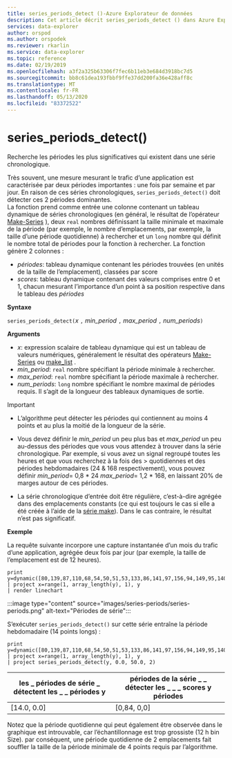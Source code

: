 ```yaml
---
title: series_periods_detect ()-Azure Explorateur de données
description: Cet article décrit series_periods_detect () dans Azure Explorateur de données.
services: data-explorer
author: orspod
ms.author: orspodek
ms.reviewer: rkarlin
ms.service: data-explorer
ms.topic: reference
ms.date: 02/19/2019
ms.openlocfilehash: a3f2a325b63306f7fec6b11eb3e684d3918bc7d5
ms.sourcegitcommit: bb8c61dea193fbbf9ffe37dd200fa36e428aff8c
ms.translationtype: MT
ms.contentlocale: fr-FR
ms.lasthandoff: 05/13/2020
ms.locfileid: "83372522"
---
```

# <a name="series_periods_detect"></a>series_periods_detect()

Recherche les périodes les plus significatives qui existent dans une série chronologique.  

Très souvent, une mesure mesurant le trafic d’une application est caractérisée par deux périodes importantes : une fois par semaine et par jour. En raison de ces séries chronologiques, `series_periods_detect()` doit détecter ces 2 périodes dominantes.  
La fonction prend comme entrée une colonne contenant un tableau dynamique de séries chronologiques (en général, le résultat de l’opérateur [Make-Series](make-seriesoperator.md) ), deux `real` nombres définissant la taille minimale et maximale de la période (par exemple, le nombre d’emplacements, par exemple, la taille d’une période quotidienne) à rechercher et un `long` nombre qui définit le nombre total de périodes pour la fonction à rechercher. La fonction génère 2 colonnes :
* *périodes*: tableau dynamique contenant les périodes trouvées (en unités de la taille de l’emplacement), classées par score
* *scores*: tableau dynamique contenant des valeurs comprises entre 0 et 1, chacun mesurant l’importance d’un point à sa position respective dans le tableau des *périodes*
 
**Syntaxe**

`series_periods_detect(`*x* `,` *min_period* `,` *max_period* `,` *num_periods*`)`

**Arguments**

* *x*: expression scalaire de tableau dynamique qui est un tableau de valeurs numériques, généralement le résultat des opérateurs [Make-Series](make-seriesoperator.md) ou [make_list](makelist-aggfunction.md) .
* *min_period*: `real` nombre spécifiant la période minimale à rechercher.
* *max_period*: `real` nombre spécifiant la période maximale à rechercher.
* *num_periods*: `long` nombre spécifiant le nombre maximal de périodes requis. Il s’agit de la longueur des tableaux dynamiques de sortie.

> [!IMPORTANT]
> * L’algorithme peut détecter les périodes qui contiennent au moins 4 points et au plus la moitié de la longueur de la série. 
>
> * Vous devez définir le *min_period* un peu plus bas et *max_period* un peu au-dessus des périodes que vous vous attendez à trouver dans la série chronologique. Par exemple, si vous avez un signal regroupé toutes les heures et que vous recherchez à la fois des > quotidiennes et des périodes hebdomadaires (24 & 168 respectivement), vous pouvez définir *min_period*= 0,8 \* 24 *max_period*= 1,2 \* 168, en laissant 20% de marges autour de ces périodes.
>
> * La série chronologique d’entrée doit être régulière, c’est-à-dire agrégée dans des emplacements constants (ce qui est toujours le cas si elle a été créée à l’aide de la [série make](make-seriesoperator.md)). Dans le cas contraire, le résultat n’est pas significatif.


**Exemple**

La requête suivante incorpore une capture instantanée d’un mois du trafic d’une application, agrégée deux fois par jour (par exemple, la taille de l’emplacement est de 12 heures).

<!-- csl: https://help.kusto.windows.net:443/Samples -->
```kusto
print y=dynamic([80,139,87,110,68,54,50,51,53,133,86,141,97,156,94,149,95,140,77,61,50,54,47,133,72,152,94,148,105,162,101,160,87,63,53,55,54,151,103,189,108,183,113,175,113,178,90,71,62,62,65,165,109,181,115,182,121,178,114,170])
| project x=range(1, array_length(y), 1), y  
| render linechart 
```

:::image type="content" source="images/series-periods/series-periods.png" alt-text="Périodes de série":::

S’exécuter `series_periods_detect()` sur cette série entraîne la période hebdomadaire (14 points longs) :

<!-- csl: https://help.kusto.windows.net:443/Samples -->
```kusto
print y=dynamic([80,139,87,110,68,54,50,51,53,133,86,141,97,156,94,149,95,140,77,61,50,54,47,133,72,152,94,148,105,162,101,160,87,63,53,55,54,151,103,189,108,183,113,175,113,178,90,71,62,62,65,165,109,181,115,182,121,178,114,170])
| project x=range(1, array_length(y), 1), y  
| project series_periods_detect(y, 0.0, 50.0, 2)
```

| les \_ périodes de série \_ détectent les \_ \_ périodes y  | périodes de la série \_ \_ détecter les \_ \_ \_ scores y périodes |
|-------------|-------------------|
| [14.0, 0.0] | [0,84, 0,0]  |


Notez que la période quotidienne qui peut également être observée dans le graphique est introuvable, car l’échantillonnage est trop grossiste (12 h bin Size). par conséquent, une période quotidienne de 2 emplacements fait souffler la taille de la période minimale de 4 points requis par l’algorithme.
